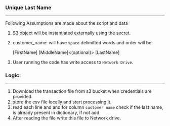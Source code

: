 ### Unique Last Name
____

Following Assumptions are made about the script and data

1. S3 object will be instantiated externally using the secret. 
2. customer_name: will have `space` delimitted words and order will be:

    [FirstName]  [MiddleName]<(optional)>  [LastName]
   
3. User running the code has write access to `Network Drive`.


   
### Logic:
___

1. Download the transaction file from s3 bucket when credentials are provided. 
2. store the csv file locally and start processing it. 
3. read each line and and for column `customer name` check if the last name,
   is already present in dictionary, if not add.
4. After reading the file write this file to Network drive. 


